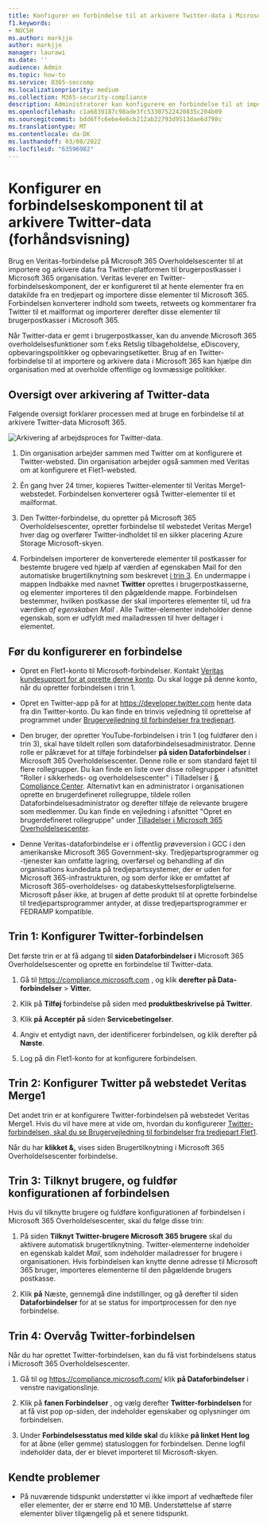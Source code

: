 ```yaml
---
title: Konfigurer en forbindelse til at arkivere Twitter-data i Microsoft 365
f1.keywords:
- NOCSH
ms.author: markjjo
author: markjjo
manager: laurawi
ms.date: ''
audience: Admin
ms.topic: how-to
ms.service: O365-seccomp
ms.localizationpriority: medium
ms.collection: M365-security-compliance
description: Administratorer kan konfigurere en forbindelse til at importere og arkivere Twitter-data fra Veritas for at Microsoft 365. Med denne forbindelse kan du arkivere data fra tredjeparts datakilder i Microsoft 365. Når du har arkiveret disse data, kan du bruge overholdelsesfunktioner som f.eks retslig tilbageholdelse, eDiscovery og opbevaringspolitikker til at administrere tredjepartsdata.
ms.openlocfilehash: c1a6839187c98ade3fc53307522420835c204b09
ms.sourcegitcommit: bdd6ffc6ebe4e6cb212ab22793d9513dae6d798c
ms.translationtype: MT
ms.contentlocale: da-DK
ms.lasthandoff: 03/08/2022
ms.locfileid: "63596982"
---
```

# <a name="set-up-a-connector-to-archive-twitter-data-preview"></a>Konfigurer en forbindelseskomponent til at arkivere Twitter-data (forhåndsvisning)

Brug en Veritas-forbindelse på Microsoft 365 Overholdelsescenter til at importere og arkivere data fra Twitter-platformen til brugerpostkasser i Microsoft 365 organisation. Veritas leverer en [](https://www.veritas.com/insights/merge1/twitter) Twitter-forbindelseskomponent, der er konfigureret til at hente elementer fra en datakilde fra en tredjepart og importere disse elementer til Microsoft 365. Forbindelsen konverterer indhold som tweets, retweets og kommentarer fra Twitter til et mailformat og importerer derefter disse elementer til brugerpostkasser i Microsoft 365.

Når Twitter-data er gemt i brugerpostkasser, kan du anvende Microsoft 365 overholdelsesfunktioner som f.eks Retslig tilbageholdelse, eDiscovery, opbevaringspolitikker og opbevaringsetiketter. Brug af en Twitter-forbindelse til at importere og arkivere data i Microsoft 365 kan hjælpe din organisation med at overholde offentlige og lovmæssige politikker.

## <a name="overview-of-archiving-twitter-data"></a>Oversigt over arkivering af Twitter-data

Følgende oversigt forklarer processen med at bruge en forbindelse til at arkivere Twitter-data Microsoft 365.

![Arkivering af arbejdsproces for Twitter-data.](../media/VeritasTwitterConnectorWorkflow.png)

1. Din organisation arbejder sammen med Twitter om at konfigurere et Twitter-websted. Din organisation arbejder også sammen med Veritas om at konfigurere et Flet1-websted.

2. Én gang hver 24 timer, kopieres Twitter-elementer til Veritas Merge1-webstedet. Forbindelsen konverterer også Twitter-elementer til et mailformat.

3. Den Twitter-forbindelse, du opretter på Microsoft 365 Overholdelsescenter, opretter forbindelse til webstedet Veritas Merge1 hver dag og overfører Twitter-indholdet til en sikker placering Azure Storage Microsoft-skyen.

4. Forbindelsen importerer de konverterede elementer til postkasser for bestemte brugere ved hjælp af værdien af egenskaben  Mail for den automatiske brugertilknytning som beskrevet [i trin 3](#step-3-map-users-and-complete-the-connector-setup). En undermappe i mappen Indbakke med navnet **Twitter** oprettes i brugerpostkasserne, og elementer importeres til den pågældende mappe. Forbindelsen bestemmer, hvilken postkasse der skal importeres elementer til, ud fra værdien *af egenskaben Mail* . Alle Twitter-elementer indeholder denne egenskab, som er udfyldt med mailadressen til hver deltager i elementet.

## <a name="before-you-set-up-a-connector"></a>Før du konfigurerer en forbindelse

- Opret en Flet1-konto til Microsoft-forbindelser. Kontakt [Veritas kundesupport for at oprette denne konto](https://www.veritas.com/form/requestacall/ms-connectors-contact). Du skal logge på denne konto, når du opretter forbindelsen i trin 1.

- Opret en Twitter-app på for at <https://developer.twitter.com> hente data fra din Twitter-konto. Du kan finde en trinvis vejledning til oprettelse af programmet under [Brugervejledning til forbindelser fra tredjepart](https://docs.ms.merge1.globanetportal.com/Merge1%20Third-Party%20Connectors%20Twitter%20User%20Guide.pdf).

- Den bruger, der opretter YouTube-forbindelsen i trin 1 (og fuldfører den i trin 3), skal have tildelt rollen som dataforbindelsesadministrator. Denne rolle er påkrævet for at tilføje forbindelser **på siden Dataforbindelser** i Microsoft 365 Overholdelsescenter. Denne rolle er som standard føjet til flere rollegrupper. Du kan finde en liste over disse rollegrupper i afsnittet "Roller i sikkerheds- og overholdelsescenter" i Tilladelser i [& Compliance Center](../security/office-365-security/permissions-in-the-security-and-compliance-center.md#roles-in-the-security--compliance-center). Alternativt kan en administrator i organisationen oprette en brugerdefineret rollegruppe, tildele rollen Dataforbindelsesadministrator og derefter tilføje de relevante brugere som medlemmer. Du kan finde en vejledning i afsnittet "Opret en brugerdefineret rollegruppe" under [Tilladelser i Microsoft 365 Overholdelsescenter](microsoft-365-compliance-center-permissions.md#create-a-custom-role-group).

- Denne Veritas-dataforbindelse er i offentlig prøveversion i GCC i den amerikanske Microsoft 365 Government-sky. Tredjepartsprogrammer og -tjenester kan omfatte lagring, overførsel og behandling af din organisations kundedata på tredjepartssystemer, der er uden for Microsoft 365-infrastrukturen, og som derfor ikke er omfattet af Microsoft 365-overholdelses- og databeskyttelsesforpligtelserne. Microsoft påser ikke, at brugen af dette produkt til at oprette forbindelse til tredjepartsprogrammer antyder, at disse tredjepartsprogrammer er FEDRAMP kompatible.

## <a name="step-1-set-up-the-twitter-connector"></a>Trin 1: Konfigurer Twitter-forbindelsen

Det første trin er at få adgang til **siden Dataforbindelser i** Microsoft 365 Overholdelsescenter og oprette en forbindelse til Twitter-data.

1. Gå til <https://compliance.microsoft.com> , og klik **derefter på Data-forbindelser** >  **Vitter.**

2. Klik på **Tilføj** forbindelse på siden med **produktbeskrivelse på Twitter**.

3. Klik **på Acceptér på** siden **Servicebetingelser**.

4. Angiv et entydigt navn, der identificerer forbindelsen, og klik derefter på **Næste**.

5. Log på din Flet1-konto for at konfigurere forbindelsen.

## <a name="step-2-configure-the-twitter-on-the-veritas-merge1-site"></a>Trin 2: Konfigurer Twitter på webstedet Veritas Merge1

Det andet trin er at konfigurere Twitter-forbindelsen på webstedet Veritas Merge1. Hvis du vil have mere at vide om, hvordan du konfigurerer [Twitter-forbindelsen, skal du se Brugervejledning til forbindelser fra tredjepart Flet1](https://docs.ms.merge1.globanetportal.com/Merge1%20Third-Party%20Connectors%20Twitter%20User%20Guide.pdf).

Når du har **klikket &,** vises siden Brugertilknytning i Microsoft 365 Overholdelsescenter forbindelse.

## <a name="step-3-map-users-and-complete-the-connector-setup"></a>Trin 3: Tilknyt brugere, og fuldfør konfigurationen af forbindelsen

Hvis du vil tilknytte brugere og fuldføre konfigurationen af forbindelsen i Microsoft 365 Overholdelsescenter, skal du følge disse trin:

1. På siden **Tilknyt Twitter-brugere Microsoft 365 brugere** skal du aktivere automatisk brugertilknytning. Twitter-elementerne indeholder en egenskab kaldet *Mail*, som indeholder mailadresser for brugere i organisationen. Hvis forbindelsen kan knytte denne adresse til Microsoft 365 bruger, importeres elementerne til den pågældende brugers postkasse.

2. Klik **på** Næste, gennemgå dine indstillinger, og gå derefter til siden **Dataforbindelser** for at se status for importprocessen for den nye forbindelse.

## <a name="step-4-monitor-the-twitter-connector"></a>Trin 4: Overvåg Twitter-forbindelsen

Når du har oprettet Twitter-forbindelsen, kan du få vist forbindelsens status i Microsoft 365 Overholdelsescenter.

1. Gå til og <https://compliance.microsoft.com/> klik **på Dataforbindelser** i venstre navigationslinje.

2. Klik på **fanen Forbindelser** , og vælg derefter **Twitter-forbindelsen** for at få vist pop op-siden, der indeholder egenskaber og oplysninger om forbindelsen.

3. Under **Forbindelsesstatus med kilde skal** du klikke **på linket Hent log** for at åbne (eller gemme) statusloggen for forbindelsen. Denne logfil indeholder data, der er blevet importeret til Microsoft-skyen.

## <a name="known-issues"></a>Kendte problemer

- På nuværende tidspunkt understøtter vi ikke import af vedhæftede filer eller elementer, der er større end 10 MB. Understøttelse af større elementer bliver tilgængelig på et senere tidspunkt.
